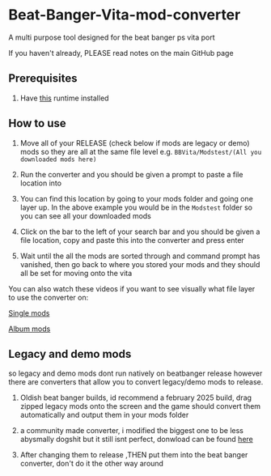 # Beat-Banger-Vita-mod-converter

A multi purpose tool designed for the beat banger ps vita port

If you haven't already, PLEASE read notes on the main GitHub page 


## Prerequisites 

1. Have [this](https://dotnet.microsoft.com/en-us/download/dotnet/thank-you/runtime-8.0.20-windows-x64-installer) runtime installed 

## How to use

1. Move all of your RELEASE (check below if mods are legacy or demo) mods so they are all at the same file level e.g. `BBVita/Modstest/(All you downloaded mods here)`

2. Run the converter and you should be given a prompt to paste a file location into

3. You can find this location by going to your mods folder and going one layer up. In the above example you would be in the `Modstest` folder so you can see all your downloaded mods

4. Click on the bar to the left of your search bar and you should be given a file location, copy and paste this into the converter and press enter

5. Wait until the all the mods are sorted through and command prompt has vanished, then go back to where you stored your mods and they should all be set for moving onto the vita

You can also watch these videos if you want to see visually what file layer to use the converter on:

[Single mods](https://youtu.be/5_ihdTH654M)

[Album mods](https://youtu.be/Pgh-lVfgR4s)



## Legacy and demo mods

so legacy and demo mods dont run natively on beatbanger release however there are converters that allow you to convert legacy/demo mods to release.

1. Oldish beat banger builds, id recommend a february 2025 build, drag zipped legacy mods onto the screen and the game should convert them automatically and output them in your mods folder

2. a community made converter, i modified the biggest one to be less abysmally dogshit but it still isnt perfect, donwload can be found [here](https://drive.google.com/file/d/1RZLZBCJryJo8fACVsOVl4N_ydU61-OgJ/view?usp=drive_link)

3. After changing them to release ,THEN put them into the beat banger converter, don't do it the other way around
